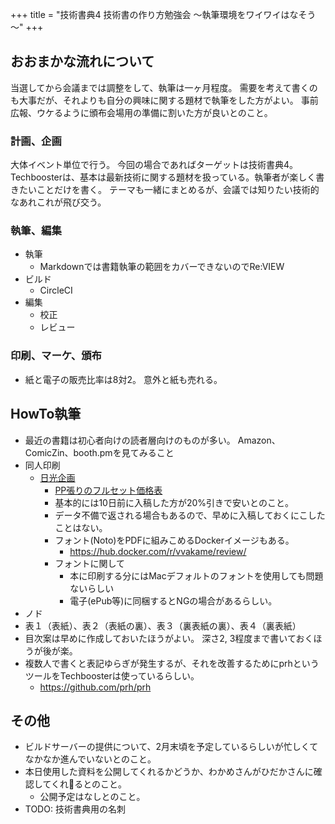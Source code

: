 +++
title = "技術書典4 技術書の作り方勉強会 ～執筆環境をワイワイはなそう～"
+++

## おおまかな流れについて

当選してから会議までは調整をして、執筆は一ヶ月程度。
需要を考えて書くのも大事だが、それよりも自分の興味に関する題材で執筆をした方がよい。
事前広報、ウケるように頒布会場用の準備に割いた方が良いとのこと。

### 計画、企画

大体イベント単位で行う。 今回の場合であればターゲットは技術書典4。
Techboosterは、基本は最新技術に関する題材を扱っている。執筆者が楽しく書きたいことだけを書く。
テーマも一緒にまとめるが、会議では知りたい技術的なあれこれが飛び交う。

### 執筆、編集

* 執筆
  * Markdownでは書籍執筆の範囲をカバーできないのでRe:VIEW
* ビルド
  * CircleCI
* 編集
  * 校正
  * レビュー

### 印刷、マーケ、頒布

* 紙と電子の販売比率は8対2。 意外と紙も売れる。

## HowTo執筆

* 最近の書籍は初心者向けの読者層向けのものが多い。 Amazon、ComicZin、booth.pmを見てみること
* 同人印刷
  * [日光企画](http://www.nikko-pc.com/)
    * [PP張りのフルセット価格表](http://www.nikko-pc.com/offset/pp/sutaFCA5.html)
    * 基本的には10日前に入稿した方が20%引きで安いとのこと。
    * データ不備で返される場合もあるので、早めに入稿しておくにこしたことはない。
    * フォント(Noto)をPDFに組みこめるDockerイメージもある。
      * https://hub.docker.com/r/vvakame/review/
    * フォントに関して
      * 本に印刷する分にはMacデフォルトのフォントを使用しても問題ないらしい
      * 電子(ePub等)に同梱するとNGの場合があるらしい。
* ノド
* 表１（表紙）、表２（表紙の裏）、表３（裏表紙の裏）、表４（裏表紙）
* 目次案は早めに作成しておいたほうがよい。 深さ2, 3程度まで書いておくほうが後が楽。
* 複数人で書くと表記ゆらぎが発生するが、それを改善するためにprhというツールをTechboosterは使っているらしい。 
  * https://github.com/prh/prh 

## その他

* ビルドサーバーの提供について、2月末頃を予定しているらしいが忙しくてなかなか進んでいないとのこと。
* 本日使用した資料を公開してくれるかどうか、わかめさんがひだかさんに確認してくれるとのこと。
  * 公開予定はなしとのこと。
* TODO: 技術書典用の名刺
